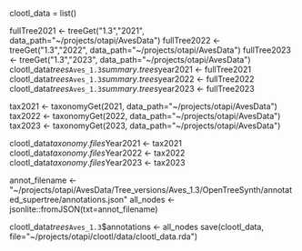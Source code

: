 clootl_data = list()

fullTree2021 <- treeGet("1.3","2021", data_path="~/projects/otapi/AvesData") 
fullTree2022 <- treeGet("1.3","2022", data_path="~/projects/otapi/AvesData") 
fullTree2023 <- treeGet("1.3","2023", data_path="~/projects/otapi/AvesData")
clootl_data$trees$`Aves_1.3`$summary.trees$year2021 <- fullTree2021
clootl_data$trees$`Aves_1.3`$summary.trees$year2022 <- fullTree2022
clootl_data$trees$`Aves_1.3`$summary.trees$year2023 <- fullTree2023


tax2021 <- taxonomyGet(2021, data_path="~/projects/otapi/AvesData")
tax2022 <- taxonomyGet(2022, data_path="~/projects/otapi/AvesData")
tax2023 <- taxonomyGet(2023, data_path="~/projects/otapi/AvesData")

clootl_data$taxonomy.files$Year2021 <- tax2021
clootl_data$taxonomy.files$Year2022 <- tax2022
clootl_data$taxonomy.files$Year2023 <- tax2023

annot_filename <- "~/projects/otapi/AvesData/Tree_versions/Aves_1.3/OpenTreeSynth/annotated_supertree/annotations.json"
all_nodes <- jsonlite::fromJSON(txt=annot_filename)

clootl_data$trees$`Aves_1.3`$annotations <- all_nodes
save(clootl_data, file="~/projects/otapi/clootl/data/clootl_data.rda")
